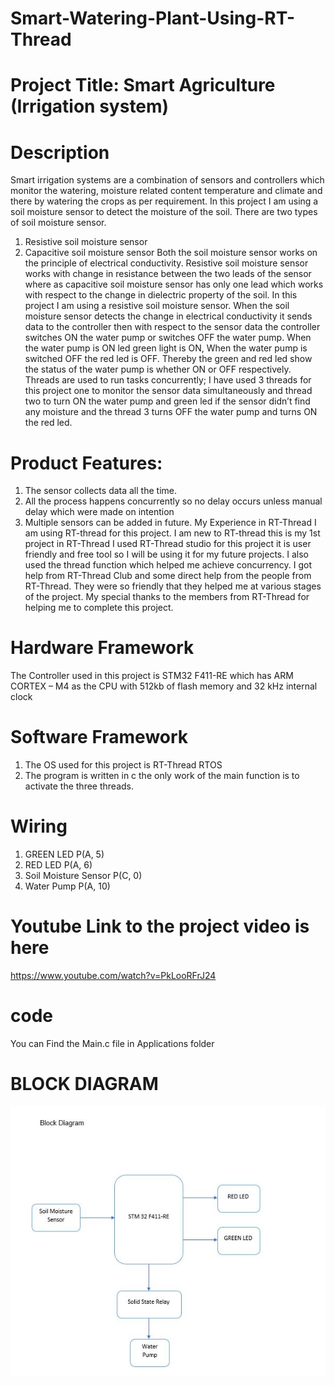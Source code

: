 # Smart-Watering-Plant-Using-RT-Thread
# Project Title: Smart Agriculture (Irrigation system)
# Description
Smart irrigation systems are a combination of sensors and controllers which monitor the watering, moisture related content temperature and climate and there by watering the crops as per requirement. In this project I am using a soil moisture sensor to detect the moisture of the soil.
There are two types of soil moisture sensor.
1. Resistive soil moisture sensor 
2. Capacitive soil moisture sensor
Both the soil moisture sensor works on the principle of electrical conductivity. Resistive soil moisture sensor works with change in resistance between the two leads of the sensor where as capacitive soil moisture sensor has only one lead which works with respect to the change in dielectric property of the soil. In this project I am using a resistive soil moisture sensor.
When the soil moisture sensor detects the change in electrical conductivity it sends data to the controller then with respect to the sensor data the controller switches ON the water pump or switches OFF the water pump. When the water pump is ON led green light is ON, When the water pump is switched OFF the red led is OFF. Thereby the green and red led show the status of the water pump is whether ON or OFF respectively. Threads are used to run tasks concurrently; I have used 3 threads for this project one to monitor the sensor data simultaneously and thread two to turn ON the water pump and green led if the sensor didn’t find any moisture and the thread 3 turns OFF the water pump and turns ON the red led.

# Product Features: 
1.	The sensor collects data all the time.
2.	All the process happens concurrently so no delay occurs unless manual delay which were made on intention 
3.	Multiple sensors can be added in future.
My Experience in RT-Thread
I am using RT-thread for this project. I am new to RT-thread this is my 1st project in RT-Thread I used RT-Thread studio for this project it is user friendly and free tool so I will be using it for my future projects. I also used the thread function which helped me achieve concurrency. I got help from RT-Thread Club and some direct help from the people from RT-Thread. They were so friendly that they helped me at various stages of the project. My special thanks to the members from RT-Thread for helping me to complete this project.

# Hardware Framework
The Controller used in this project is STM32 F411-RE which has ARM CORTEX – M4 as the CPU with 512kb of flash memory and 32 kHz internal clock

# Software Framework
1.	The OS used for this project is RT-Thread RTOS
2.	The program is written in c the only work of the main function is to activate the three threads.

# Wiring 
1. GREEN LED			                  P(A, 5)
2. RED LED          			          P(A, 6)
3. Soil Moisture Sensor            P(C, 0)
4. Water Pump                      P(A, 10)

# Youtube Link to the project video is here
https://www.youtube.com/watch?v=PkLooRFrJ24

# code
You can Find the Main.c file in Applications folder

# BLOCK DIAGRAM
![Image of BD](https://github.com/VarunPandithurai/Smart-Watering-Plant-Using-RT-Thread/blob/main/BLOCK_DIAGRAM.JPG)
